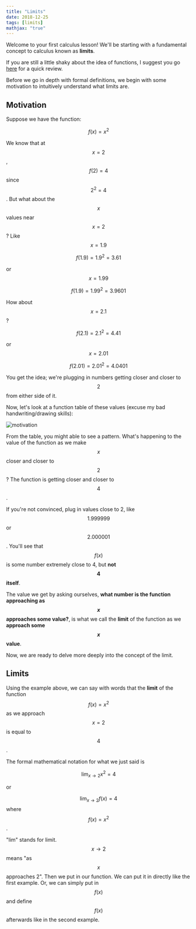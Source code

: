 ```yaml
---
title: "Limits"
date: 2018-12-25
tags: [limits]
mathjax: "true"
---
```


Welcome to your first calculus lesson! We'll be starting with a fundamental concept to calculus known as **limits**.

If you are still a little shaky about the idea of functions, I suggest you go [here](/function_review/) for a quick review.

Before we go in depth with formal definitions, we begin with some motivation to intuitively understand what limits are.

## Motivation
Suppose we have the function:

$$ f(x) = x^2 $$

We know that at $$x = 2$$, $$f(2) = 4$$ since $$2^2 = 4$$. But what about the $$x$$ values near $$x = 2$$? Like $$x = 1.9$$

$$f(1.9) = 1.9^2 = 3.61$$

or $$x = 1.99$$

$$f(1.9) = 1.99^2 = 3.9601$$

How about $$x = 2.1$$ ?

$$f(2.1) = 2.1^2 = 4.41$$

or $$x = 2.01$$

$$f(2.01) = 2.01^2 = 4.0401$$

You get the idea; we're plugging in numbers getting closer and closer to $$2$$ from either side of it.

Now, let's look at a function table of these values (excuse my bad handwriting/drawing skills):

<img src="{{ site.url }}{{ site.baseurl }}/images/limits_motivation.png" alt="motivation">

From the table, you might able to see a pattern. What's happening to the value of the function as we make $$x$$ closer and closer to $$2$$? The function is getting closer and closer to $$4$$.

If you're not convinced, plug in values close to 2, like $$1.999999$$ or $$2.000001$$. You'll see that $$f(x)$$ is some number extremely close to 4, but **not $$4$$ itself**.

The value we get by asking ourselves, **what number is the function approaching as $$x$$ approaches some value?**, is what we call the **limit** of the function as we **approach some $$x$$ value**.

Now, we are ready to delve more deeply into the concept of the limit.

## Limits

Using the example above, we can say with words that the **limit** of the function $$f(x) = x^2$$ as we approach $$x = 2$$ is equal to $$4$$.

The formal mathematical notation for what we just said is

$$
\lim_{x \to 2} x^2 = 4
$$

or

$$
\lim_{x \to 2} f(x) = 4
$$
where $$f(x) = x^2$$.

"lim" stands for limit. $$x \to 2$$ means "as $$x$$ approaches 2". Then we put in our function. We can put it in directly like the first example. Or, we can simply put in $$f(x)$$ and define $$f(x)$$ afterwards like in the second example.

